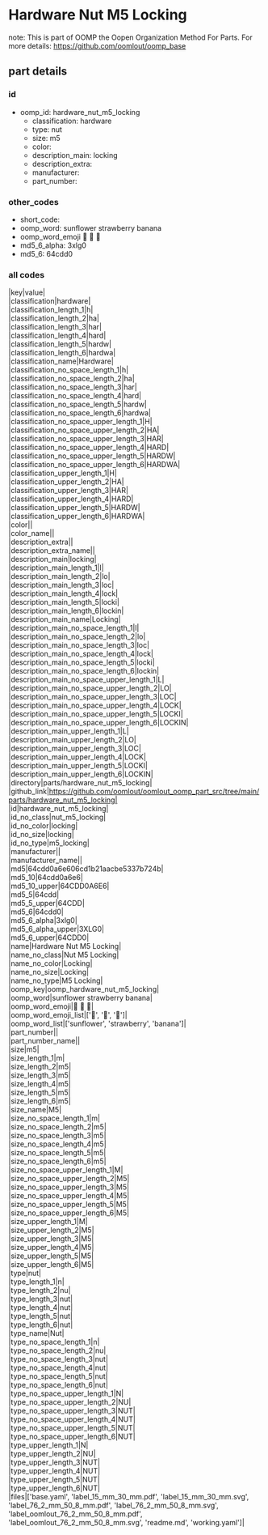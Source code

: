 # Hardware Nut M5 Locking  

note: This is part of OOMP the Oopen Organization Method For Parts. For more details: https://github.com/oomlout/oomp_base

##  part details





### id
* oomp_id: hardware_nut_m5_locking
  * classification: hardware
  * type: nut
  * size: m5
  * color: 
  * description_main: locking
  * description_extra: 
  * manufacturer: 
  * part_number: 

### other_codes
* short_code: 
* oomp_word: sunflower strawberry banana
* oomp_word_emoji :sunflower: :strawberry: :banana:
* md5_6_alpha: 3xlg0
* md5_6: 64cdd0

### all codes 
|key|value|  
|classification|hardware|  
|classification_length_1|h|  
|classification_length_2|ha|  
|classification_length_3|har|  
|classification_length_4|hard|  
|classification_length_5|hardw|  
|classification_length_6|hardwa|  
|classification_name|Hardware|  
|classification_no_space_length_1|h|  
|classification_no_space_length_2|ha|  
|classification_no_space_length_3|har|  
|classification_no_space_length_4|hard|  
|classification_no_space_length_5|hardw|  
|classification_no_space_length_6|hardwa|  
|classification_no_space_upper_length_1|H|  
|classification_no_space_upper_length_2|HA|  
|classification_no_space_upper_length_3|HAR|  
|classification_no_space_upper_length_4|HARD|  
|classification_no_space_upper_length_5|HARDW|  
|classification_no_space_upper_length_6|HARDWA|  
|classification_upper_length_1|H|  
|classification_upper_length_2|HA|  
|classification_upper_length_3|HAR|  
|classification_upper_length_4|HARD|  
|classification_upper_length_5|HARDW|  
|classification_upper_length_6|HARDWA|  
|color||  
|color_name||  
|description_extra||  
|description_extra_name||  
|description_main|locking|  
|description_main_length_1|l|  
|description_main_length_2|lo|  
|description_main_length_3|loc|  
|description_main_length_4|lock|  
|description_main_length_5|locki|  
|description_main_length_6|lockin|  
|description_main_name|Locking|  
|description_main_no_space_length_1|l|  
|description_main_no_space_length_2|lo|  
|description_main_no_space_length_3|loc|  
|description_main_no_space_length_4|lock|  
|description_main_no_space_length_5|locki|  
|description_main_no_space_length_6|lockin|  
|description_main_no_space_upper_length_1|L|  
|description_main_no_space_upper_length_2|LO|  
|description_main_no_space_upper_length_3|LOC|  
|description_main_no_space_upper_length_4|LOCK|  
|description_main_no_space_upper_length_5|LOCKI|  
|description_main_no_space_upper_length_6|LOCKIN|  
|description_main_upper_length_1|L|  
|description_main_upper_length_2|LO|  
|description_main_upper_length_3|LOC|  
|description_main_upper_length_4|LOCK|  
|description_main_upper_length_5|LOCKI|  
|description_main_upper_length_6|LOCKIN|  
|directory|parts/hardware_nut_m5_locking|  
|github_link|https://github.com/oomlout/oomlout_oomp_part_src/tree/main/parts/hardware_nut_m5_locking|  
|id|hardware_nut_m5_locking|  
|id_no_class|nut_m5_locking|  
|id_no_color|locking|  
|id_no_size|locking|  
|id_no_type|m5_locking|  
|manufacturer||  
|manufacturer_name||  
|md5|64cdd0a6e606cd1b21aacbe5337b724b|  
|md5_10|64cdd0a6e6|  
|md5_10_upper|64CDD0A6E6|  
|md5_5|64cdd|  
|md5_5_upper|64CDD|  
|md5_6|64cdd0|  
|md5_6_alpha|3xlg0|  
|md5_6_alpha_upper|3XLG0|  
|md5_6_upper|64CDD0|  
|name|Hardware Nut M5 Locking|  
|name_no_class|Nut M5 Locking|  
|name_no_color|Locking|  
|name_no_size|Locking|  
|name_no_type|M5 Locking|  
|oomp_key|oomp_hardware_nut_m5_locking|  
|oomp_word|sunflower strawberry banana|  
|oomp_word_emoji|:sunflower: :strawberry: :banana:|  
|oomp_word_emoji_list|[':sunflower:', ':strawberry:', ':banana:']|  
|oomp_word_list|['sunflower', 'strawberry', 'banana']|  
|part_number||  
|part_number_name||  
|size|m5|  
|size_length_1|m|  
|size_length_2|m5|  
|size_length_3|m5|  
|size_length_4|m5|  
|size_length_5|m5|  
|size_length_6|m5|  
|size_name|M5|  
|size_no_space_length_1|m|  
|size_no_space_length_2|m5|  
|size_no_space_length_3|m5|  
|size_no_space_length_4|m5|  
|size_no_space_length_5|m5|  
|size_no_space_length_6|m5|  
|size_no_space_upper_length_1|M|  
|size_no_space_upper_length_2|M5|  
|size_no_space_upper_length_3|M5|  
|size_no_space_upper_length_4|M5|  
|size_no_space_upper_length_5|M5|  
|size_no_space_upper_length_6|M5|  
|size_upper_length_1|M|  
|size_upper_length_2|M5|  
|size_upper_length_3|M5|  
|size_upper_length_4|M5|  
|size_upper_length_5|M5|  
|size_upper_length_6|M5|  
|type|nut|  
|type_length_1|n|  
|type_length_2|nu|  
|type_length_3|nut|  
|type_length_4|nut|  
|type_length_5|nut|  
|type_length_6|nut|  
|type_name|Nut|  
|type_no_space_length_1|n|  
|type_no_space_length_2|nu|  
|type_no_space_length_3|nut|  
|type_no_space_length_4|nut|  
|type_no_space_length_5|nut|  
|type_no_space_length_6|nut|  
|type_no_space_upper_length_1|N|  
|type_no_space_upper_length_2|NU|  
|type_no_space_upper_length_3|NUT|  
|type_no_space_upper_length_4|NUT|  
|type_no_space_upper_length_5|NUT|  
|type_no_space_upper_length_6|NUT|  
|type_upper_length_1|N|  
|type_upper_length_2|NU|  
|type_upper_length_3|NUT|  
|type_upper_length_4|NUT|  
|type_upper_length_5|NUT|  
|type_upper_length_6|NUT|  
|files|['base.yaml', 'label_15_mm_30_mm.pdf', 'label_15_mm_30_mm.svg', 'label_76_2_mm_50_8_mm.pdf', 'label_76_2_mm_50_8_mm.svg', 'label_oomlout_76_2_mm_50_8_mm.pdf', 'label_oomlout_76_2_mm_50_8_mm.svg', 'readme.md', 'working.yaml']|  
